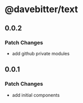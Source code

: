 # @davebitter/text

## 0.0.2

### Patch Changes

- add github private modules

## 0.0.1

### Patch Changes

- add initial components
